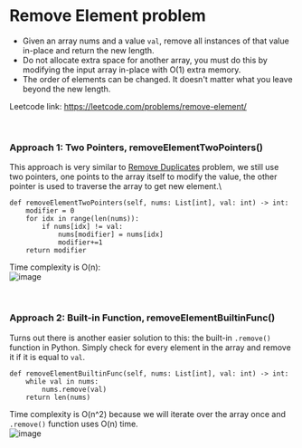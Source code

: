 # Remove Element problem
* Given an array nums and a value `val`, remove all instances of that value in-place and return the new length.
* Do not allocate extra space for another array, you must do this by modifying the input array in-place with O(1) extra memory.
* The order of elements can be changed. It doesn't matter what you leave beyond the new length.

Leetcode link: https://leetcode.com/problems/remove-element/

<br />

### Approach 1: Two Pointers, removeElementTwoPointers()
This approach is very similar to [Remove Duplicates](https://github.com/artisan1218/LeetCode-Solution/tree/main/removeDuplicatesFromList) problem, we still use two pointers, one points to the array itself to modify the value, the other pointer is used to traverse the array to get new element.\

```python3
def removeElementTwoPointers(self, nums: List[int], val: int) -> int:
    modifier = 0
    for idx in range(len(nums)):
        if nums[idx] != val:
            nums[modifier] = nums[idx]
            modifier+=1
    return modifier
```

Time complexity is O(n):\
![image](https://user-images.githubusercontent.com/25105806/120942888-8b7b0000-c6e0-11eb-8fba-e01ba5dfdfcb.png)

<br />

### Approach 2: Built-in Function, removeElementBuiltinFunc()
Turns out there is another easier solution to this: the built-in `.remove()` function in Python. Simply check for every element in the array and remove it if it is equal to `val`.

```python3
def removeElementBuiltinFunc(self, nums: List[int], val: int) -> int:
    while val in nums:
        nums.remove(val)
    return len(nums)
```

Time complexity is O(n^2) because we will iterate over the array once and `.remove()` function uses O(n) time.\
![image](https://user-images.githubusercontent.com/25105806/120942968-f75d6880-c6e0-11eb-9341-f53552815edf.png)

